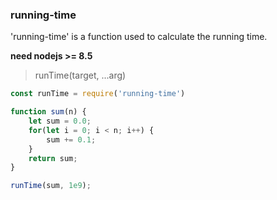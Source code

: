 

### running-time
'running-time' is a function used to calculate the running time.

**need nodejs >= 8.5**

> runTime(target, ...arg)

```js
const runTime = require('running-time')

function sum(n) {
    let sum = 0.0;
    for(let i = 0; i < n; i++) {
        sum += 0.1;
    }
    return sum;
}

runTime(sum, 1e9);
```
